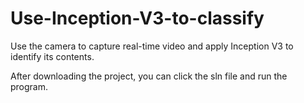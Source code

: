 # Use-Inception-V3-to-classify
Use the camera to capture real-time video and apply Inception V3 to identify its contents. 

After downloading the project, you can click the sln file and run the program.
